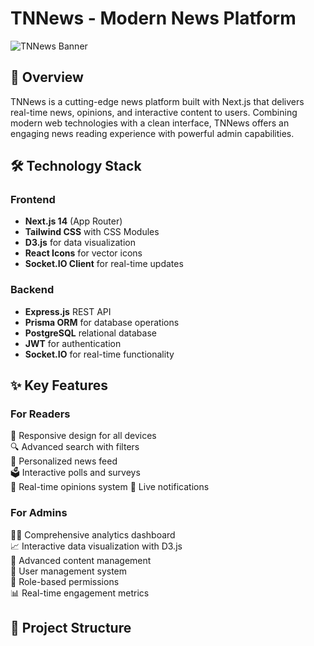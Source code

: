 # TNNews - Modern News Platform

![TNNews Banner](https://i.ibb.co.com/CpQ0yRWJ/bl-2-1.png) <!-- Add your banner image if available -->

## 🚀 Overview

TNNews is a cutting-edge news platform built with Next.js that delivers real-time news, opinions, and interactive content to users. Combining modern web technologies with a clean interface, TNNews offers an engaging news reading experience with powerful admin capabilities.

## 🛠 Technology Stack

### Frontend
- **Next.js 14** (App Router)
- **Tailwind CSS** with CSS Modules
- **D3.js** for data visualization
- **React Icons** for vector icons
- **Socket.IO Client** for real-time updates

### Backend
- **Express.js** REST API
- **Prisma ORM** for database operations
- **PostgreSQL** relational database
- **JWT** for authentication
- **Socket.IO** for real-time functionality

## ✨ Key Features

### For Readers
📱 Responsive design for all devices   
🔍 Advanced search with filters  
📰 Personalized news feed  
🗳 Interactive polls and surveys  
💬 Real-time opinions system
🔔 Live notifications  

### For Admins
👨‍💻 Comprehensive analytics dashboard  
📈 Interactive data visualization with D3.js  
📝 Advanced content management  
👤 User management system  
🔐 Role-based permissions  
📊 Real-time engagement metrics  

## 📂 Project Structure
